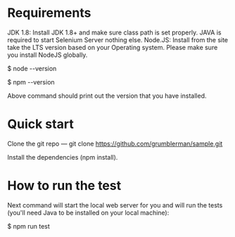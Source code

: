 # Requirements
JDK 1.8: Install JDK 1.8+ and make sure class path is set properly. JAVA is required to start Selenium Server nothing else.
Node.JS: Install from the site take the LTS version based on your Operating system. Please make sure you install NodeJS globally.

$ node --version

$ npm --version

Above command should print out the version that you have installed.

# Quick start

Clone the git repo — git clone https://github.com/grumblerman/sample,git

Install the dependencies (npm install).

# How to run the test
Next command will start the local web server for you and will run the tests (you'll need Java to be installed on your local machine):

$ npm run test
